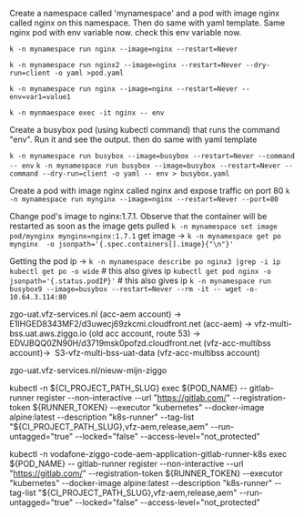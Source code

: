 Create a namespace called 'mynamespace' and a pod with image nginx called nginx on this namespace. 
Then do same with yaml template.
Same nginx pod with env variable now. 
check this env variable now. 

`k -n mynamespace run nginx --image=nginx --restart=Never`

`k -n mynamespace run nginx2 --image=nginx --restart=Never --dry-run=client -o yaml >pod.yaml`

`k -n mynamespace run nginx --image=nginx --restart=Never --env=var1=value1`

`k -n mynmaespace exec -it nginx -- env`

Create a busybox pod (using kubectl command) that runs the command "env". Run it and see the output. then do same with yaml template

`k -n mynamespace run busybox --image=busybox --restart=Never --command -- env`
`k -n mynamespace run busybox --image=busybox --restart=Never --command --dry-run=client -o yaml -- env > busybox.yaml`

Create a pod with image nginx called nginx and expose traffic on port 80
 `k -n mynamespace run mynginx --image=nginx --restart=Never --port=80`

Change pod's image to nginx:1.7.1. Observe that the container will be restarted as soon as the image gets pulled
`k -n mynamespace set image pod/mynginx mynginx=nginx:1.7.1`
get image ->
`k -n mynamespace get po mynginx  -o jsonpath='{.spec.containers[].image}{"\n"}'`

Getting the pod ip ->
`k -n mynamespace describe po nginx3 |grep -i ip`
`kubectl get po -o wide`  # this also gives ip
`kubectl get pod nginx -o jsonpath='{.status.podIP}'` # this also gives ip
`k -n mynamespace run busybox9 --image=busybox --restart=Never --rm -it -- wget -o- 10.64.3.114:80`

zgo-uat.vfz-services.nl (acc-aem account) -> 
E1IHGED8343MF2/d3uwecj69zkcmi.cloudfront.net (acc-aem) ->
vfz-multi-bss.uat.aws.ziggo.io (old acc account, route 53) -> 
EDVJBQQ0ZN90H/d3719msk0pofzd.cloudfront.net (vfz-acc-multibss account)-> 
S3-vfz-multi-bss-uat-data (vfz-acc-multibss account)

zgo-uat.vfz-services.nl/nieuw-mijn-ziggo

kubectl -n ${CI_PROJECT_PATH_SLUG} exec ${POD_NAME} -- gitlab-runner register --non-interactive --url "https://gitlab.com/" --registration-token ${RUNNER_TOKEN} --executor "kubernetes" --docker-image alpine:latest --description "k8s-runner" --tag-list "${CI_PROJECT_PATH_SLUG},vfz-aem,release,aem" --run-untagged="true" --locked="false" --access-level="not_protected"

kubectl -n vodafone-ziggo-code-aem-application-gitlab-runner-k8s exec ${POD_NAME} -- gitlab-runner register --non-interactive --url "https://gitlab.com/" --registration-token ${RUNNER_TOKEN} --executor "kubernetes" --docker-image alpine:latest --description "k8s-runner" --tag-list "${CI_PROJECT_PATH_SLUG},vfz-aem,release,aem" --run-untagged="true" --locked="false" --access-level="not_protected"